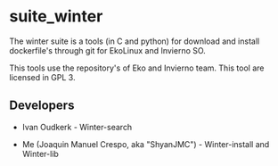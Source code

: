 # suite_winter
The winter suite is a tools (in C and python) for download and install dockerfile's through git for EkoLinux and Invierno SO. 

This tools use the repository's of Eko and Invierno team. This tool are licensed in GPL 3.

## Developers

* Ivan Oudkerk - Winter-search

* Me (Joaquin Manuel Crespo, aka "ShyanJMC") - Winter-install and Winter-lib
